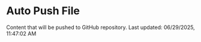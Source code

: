 # Auto Push File

Content that will be pushed to GitHub repository.
Last updated: 06/29/2025, 11:47:02 AM